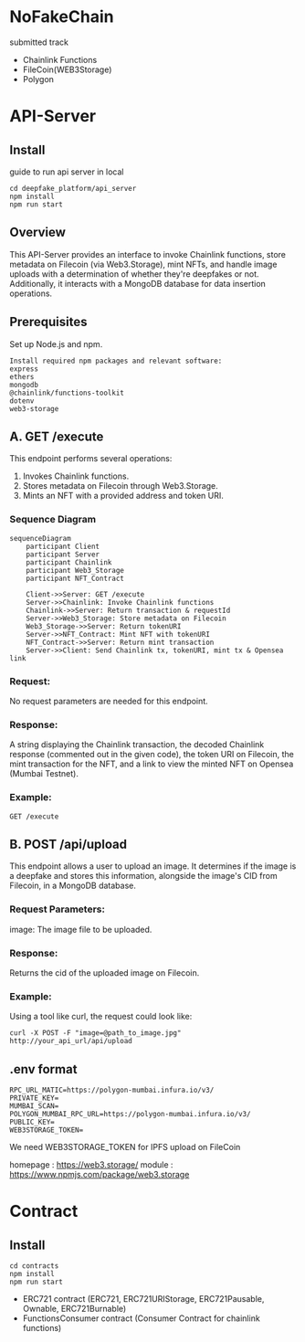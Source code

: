 # NoFakeChain

submitted track
- Chainlink Functions
- FileCoin(WEB3Storage)
- Polygon



# API-Server
## Install
guide to run api server in local

```
cd deepfake_platform/api_server 
npm install
npm run start
```
## Overview
This API-Server provides an interface to invoke Chainlink functions, store metadata on Filecoin (via Web3.Storage), mint NFTs, and handle image uploads with a determination of whether they're deepfakes or not. Additionally, it interacts with a MongoDB database for data insertion operations.

## Prerequisites
Set up Node.js and npm.
```
Install required npm packages and relevant software:
express
ethers
mongodb
@chainlink/functions-toolkit
dotenv
web3-storage
```

## A. GET /execute
This endpoint performs several operations:
1. Invokes Chainlink functions.
2. Stores metadata on Filecoin through Web3.Storage.
3. Mints an NFT with a provided address and token URI.

### Sequence Diagram
```mermaid
sequenceDiagram
    participant Client
    participant Server
    participant Chainlink
    participant Web3_Storage
    participant NFT_Contract

    Client->>Server: GET /execute
    Server->>Chainlink: Invoke Chainlink functions
    Chainlink->>Server: Return transaction & requestId
    Server->>Web3_Storage: Store metadata on Filecoin
    Web3_Storage->>Server: Return tokenURI
    Server->>NFT_Contract: Mint NFT with tokenURI
    NFT_Contract->>Server: Return mint transaction
    Server->>Client: Send Chainlink tx, tokenURI, mint tx & Opensea link
```

### Request:
No request parameters are needed for this endpoint.
### Response:
A string displaying the Chainlink transaction, the decoded Chainlink response (commented out in the given code), the token URI on Filecoin, the mint transaction for the NFT, and a link to view the minted NFT on Opensea (Mumbai Testnet).
### Example:
```
GET /execute
```

## B. POST /api/upload
This endpoint allows a user to upload an image. It determines if the image is a deepfake and stores this information, alongside the image's CID from Filecoin, in a MongoDB database.

### Request Parameters:
image: The image file to be uploaded.
### Response:
Returns the cid of the uploaded image on Filecoin.
### Example:
Using a tool like curl, the request could look like:
```
curl -X POST -F "image=@path_to_image.jpg" http://your_api_url/api/upload
```
## .env format
```
RPC_URL_MATIC=https://polygon-mumbai.infura.io/v3/
PRIVATE_KEY=
MUMBAI_SCAN=
POLYGON_MUMBAI_RPC_URL=https://polygon-mumbai.infura.io/v3/
PUBLIC_KEY=
WEB3STORAGE_TOKEN=
```
We need WEB3STORAGE_TOKEN for IPFS upload on FileCoin

homepage : https://web3.storage/
module : https://www.npmjs.com/package/web3.storage

# Contract

## Install
```
cd contracts
npm install
npm run start
```

- ERC721 contract (ERC721, ERC721URIStorage, ERC721Pausable, Ownable, ERC721Burnable)
- FunctionsConsumer contract (Consumer Contract for chainlink functions)





